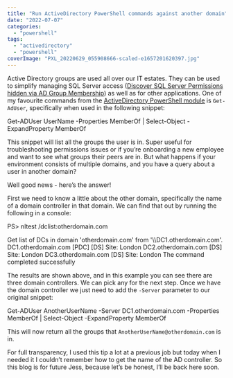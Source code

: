 ```yaml
---
title: "Run ActiveDirectory PowerShell commands against another domain"
date: "2022-07-07"
categories: 
  - "powershell"
tags: 
  - "activedirectory"
  - "powershell"
coverImage: "PXL_20220629_055908666-scaled-e1657201620397.jpg"
---
```


Active Directory groups are used all over our IT estates. They can be used to simplify managing SQL Server access ([Discover SQL Server Permissions hidden via AD Group Membership](https://jesspomfret.com/sql-server-permissions-via-ad/)) as well as for other applications. One of my favourite commands from the [ActiveDirectory PowerShell module](https://docs.microsoft.com/en-us/powershell/module/activedirectory/?view=windowsserver2022-ps) is `Get-AdUser`, specifically when used in the following snippet:

Get-ADUser UserName -Properties MemberOf | Select-Object -ExpandProperty MemberOf

This snippet will list all the groups the user is in. Super useful for troubleshooting permissions issues or if you’re onboarding a new employee and want to see what groups their peers are in. But what happens if your environment consists of multiple domains, and you have a query about a user in another domain?

Well good news - here’s the answer!

First we need to know a little about the other domain, specifically the name of a domain controller in that domain. We can find that out by running the following in a console:

PS> nltest /dclist:otherdomain.com

Get list of DCs in domain 'otherdomain.com' from '\\\\DC1.otherdomain.com'.
    DC1.otherdomain.com \[PDC\]  \[DS\] Site: London
    DC2.otherdomain.com             \[DS\] Site: London
    DC3.otherdomain.com             \[DS\] Site: London
The command completed successfully

The results are shown above, and in this example you can see there are three domain controllers. We can pick any for the next step. Once we have the domain controller we just need to add the `-Server` parameter to our original snippet:

Get-ADUser AnotherUserName -Server DC1.otherdomain.com -Properties MemberOf | Select-Object -ExpandProperty MemberOf

This will now return all the groups that `AnotherUserName@otherdomain.com` is in. 

For full transparency, I used this tip a lot at a previous job but today when I needed it I couldn’t remember how to get the name of the AD controller. So this blog is for future Jess, because let’s be honest, I’ll be back here soon.

